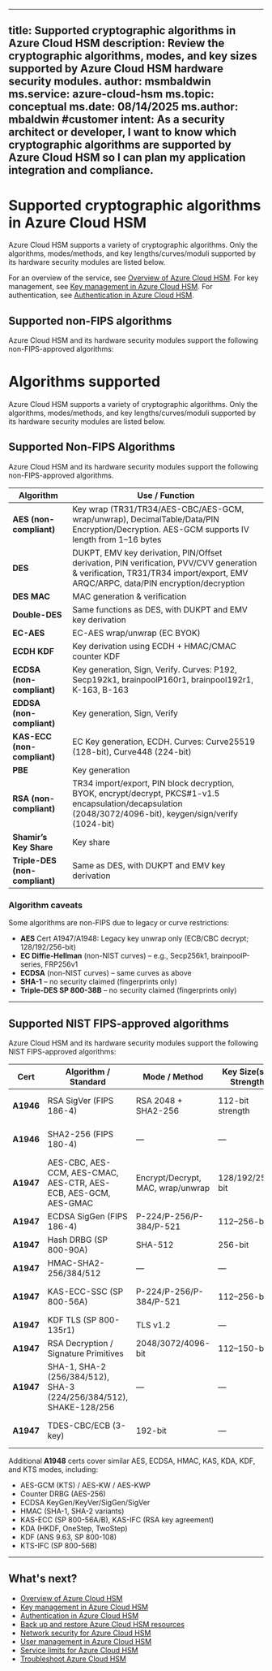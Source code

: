 
---
title: Supported cryptographic algorithms in Azure Cloud HSM
description: Review the cryptographic algorithms, modes, and key sizes supported by Azure Cloud HSM hardware security modules.
author: msmbaldwin
ms.service: azure-cloud-hsm
ms.topic: conceptual
ms.date: 08/14/2025
ms.author: mbaldwin
#customer intent: As a security architect or developer, I want to know which cryptographic algorithms are supported by Azure Cloud HSM so I can plan my application integration and compliance.
---

# Supported cryptographic algorithms in Azure Cloud HSM

Azure Cloud HSM supports a variety of cryptographic algorithms. Only the algorithms, modes/methods, and key lengths/curves/moduli supported by its hardware security modules are listed below.

For an overview of the service, see [Overview of Azure Cloud HSM](overview.md). For key management, see [Key management in Azure Cloud HSM](key-management.md). For authentication, see [Authentication in Azure Cloud HSM](authentication.md).

## Supported non-FIPS algorithms

Azure Cloud HSM and its hardware security modules support the following non-FIPS-approved algorithms:

# Algorithms supported

Azure Cloud HSM supports a variety of cryptographic algorithms. Only the algorithms, modes/methods, and key lengths/curves/moduli supported by its hardware security modules are listed below.

## Supported Non-FIPS Algorithms

Azure Cloud HSM and its hardware security modules support the following non-FIPS-approved algorithms.


| Algorithm                      | Use / Function |
| ------------------------------ | -------------- |
| **AES (non-compliant)**        | Key wrap (TR31/TR34/AES-CBC/AES-GCM, wrap/unwrap), DecimalTable/Data/PIN Encryption/Decryption. AES-GCM supports IV length from 1–16 bytes |
| **DES**                        | DUKPT, EMV key derivation, PIN/Offset derivation, PIN verification, PVV/CVV generation & verification, TR31/TR34 import/export, EMV ARQC/ARPC, data/PIN encryption/decryption |
| **DES MAC**                    | MAC generation & verification |
| **Double-DES**                 | Same functions as DES, with DUKPT and EMV key derivation |
| **EC-AES**                     | EC-AES wrap/unwrap (EC BYOK) |
| **ECDH KDF**                   | Key derivation using ECDH + HMAC/CMAC counter KDF |
| **ECDSA (non-compliant)**      | Key generation, Sign, Verify. Curves: P192, Secp192k1, brainpoolP160r1, brainpool192r1, K-163, B-163 |
| **EDDSA (non-compliant)**      | Key generation, Sign, Verify |
| **KAS-ECC (non-compliant)**    | EC Key generation, ECDH. Curves: Curve25519 (128-bit), Curve448 (224-bit) |
| **PBE**                        | Key generation |
| **RSA (non-compliant)**        | TR34 import/export, PIN block decryption, BYOK, encrypt/decrypt, PKCS#1-v1.5 encapsulation/decapsulation (2048/3072/4096-bit), keygen/sign/verify (1024-bit) |
| **Shamir’s Key Share**         | Key share |
| **Triple-DES (non-compliant)** | Same as DES, with DUKPT and EMV key derivation |

### Algorithm caveats


Some algorithms are non-FIPS due to legacy or curve restrictions:

- **AES** Cert A1947/A1948: Legacy key unwrap only (ECB/CBC decrypt; 128/192/256-bit)
- **EC Diffie-Hellman** (non-NIST curves) – e.g., Secp256k1, brainpoolP-series, FRP256v1
- **ECDSA** (non-NIST curves) – same curves as above
- **SHA-1** – no security claimed (fingerprints only)
- **Triple-DES SP 800-38B** – no security claimed (fingerprints only)

---


## Supported NIST FIPS-approved algorithms

Azure Cloud HSM and its hardware security modules support the following NIST FIPS-approved algorithms:

| Cert      | Algorithm / Standard                                               | Mode / Method                     | Key Size(s) / Strength | Use / Function                        |
| --------- | ------------------------------------------------------------------ | --------------------------------- | ---------------------- | ------------------------------------- |
| **A1946** | RSA SigVer (FIPS 186-4)                                            | RSA 2048 + SHA2-256               | 112-bit strength       | Firmware integrity verification       |
| **A1946** | SHA2-256 (FIPS 180-4)                                              | —                                 | —                      | Firmware integrity verification       |
| **A1947** | AES-CBC, AES-CCM, AES-CMAC, AES-CTR, AES-ECB, AES-GCM, AES-GMAC    | Encrypt/Decrypt, MAC, wrap/unwrap | 128/192/256-bit        | Data protection, key wrap/unwrap, MAC |
| **A1947** | ECDSA SigGen (FIPS 186-4)                                          | P-224/P-256/P-384/P-521           | 112–256-bit            | Signature generation                  |
| **A1947** | Hash DRBG (SP 800-90A)                                             | SHA-512                           | 256-bit                | RNG for keys, IVs, salt               |
| **A1947** | HMAC-SHA2-256/384/512                                              | —                                 | —                      | MAC, KAS, KDF                         |
| **A1947** | KAS-ECC-SSC (SP 800-56A)                                           | P-224/P-256/P-384/P-521           | 112–256-bit            | Shared secret computation             |
| **A1947** | KDF TLS (SP 800-135r1)                                             | TLS v1.2                          | —                      | TLS handshake                         |
| **A1947** | RSA Decryption / Signature Primitives                              | 2048/3072/4096-bit                | 112–150-bit            | Decrypt / sign                        |
| **A1947** | SHA-1, SHA-2 (256/384/512), SHA-3 (224/256/384/512), SHAKE-128/256 | —                                 | —                      | Message digests                       |
| **A1947** | TDES-CBC/ECB (3-key)                                               | 192-bit                           | —                      | Data decryption (legacy)              |

Additional **A1948** certs cover similar AES, ECDSA, HMAC, KAS, KDA, KDF, and KTS modes, including:

- AES-GCM (KTS) / AES-KW / AES-KWP
- Counter DRBG (AES-256)
- ECDSA KeyGen/KeyVer/SigGen/SigVer
- HMAC (SHA-1, SHA-2 variants)
- KAS-ECC (SP 800-56A/B), KAS-IFC (RSA key agreement)
- KDA (HKDF, OneStep, TwoStep)
- KDF (ANS 9.63, SP 800-108)
- KTS-IFC (SP 800-56B)

---

## What's next?

- [Overview of Azure Cloud HSM](overview.md)
- [Key management in Azure Cloud HSM](key-management.md)
- [Authentication in Azure Cloud HSM](authentication.md)
- [Back up and restore Azure Cloud HSM resources](backup-restore.md)
- [Network security for Azure Cloud HSM](network-security.md)
- [User management in Azure Cloud HSM](user-management.md)
- [Service limits for Azure Cloud HSM](service-limits.md)
- [Troubleshoot Azure Cloud HSM](troubleshoot.md)
